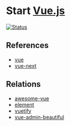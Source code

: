 # Start [Vue.js]

[Vue.js]: http://vuejs.org/

[![Status](https://img.shields.io/badge/Vue-next-brightgreen)](https://github.com/vuejs/vue-next)

## References

* [vue](https://github.com/vuejs/vue)
* [vue-next](https://github.com/vuejs/vue-next)

## Relations

* [awesome-vue](https://github.com/vuejs/awesome-vue)
* [element](https://github.com/ElemeFE/element)
* [vuetify](https://github.com/vuetifyjs/vuetify)
* [vue-admin-beautiful](https://github.com/chuzhixin/vue-admin-beautiful)
